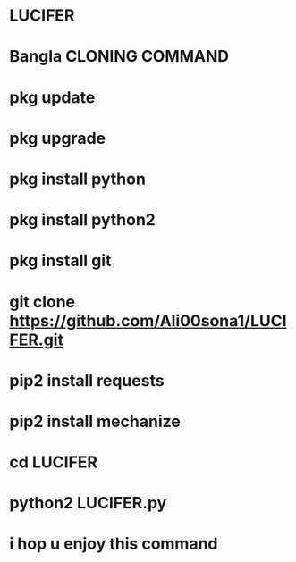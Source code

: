 # LUCIFER 
 
 
 # Bangla CLONING COMMAND 
 
 
 
 
 # pkg update
 # pkg upgrade
# pkg install python 
# pkg install python2 

# pkg install git
# git clone https://github.com/Ali00sona1/LUCIFER.git 
# pip2 install requests 
# pip2 install mechanize
# cd LUCIFER
# python2 LUCIFER.py


# i hop u enjoy this command
